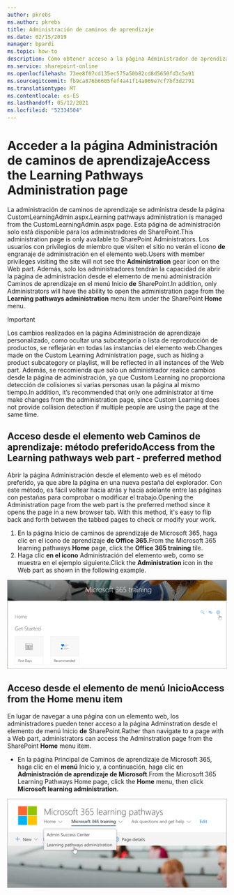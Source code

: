 ```yaml
---
author: pkrebs
ms.author: pkrebs
title: Administración de caminos de aprendizaje
ms.date: 02/15/2019
manager: bpardi
ms.topic: how-to
description: Cómo obtener acceso a la página Administrador de aprendizaje personalizado desde el elemento web o el menú
ms.service: sharepoint-online
ms.openlocfilehash: 73ee8f07cd135ec575a50b82cd8d5650fd3c5a91
ms.sourcegitcommit: fb9ca876b6605fef4a41f14a069e7cf7bf3d2791
ms.translationtype: MT
ms.contentlocale: es-ES
ms.lasthandoff: 05/12/2021
ms.locfileid: "52334504"
---
```

# <a name="access-the-learning-pathways-administration-page"></a><span data-ttu-id="26b6d-103">Acceder a la página Administración de caminos de aprendizaje</span><span class="sxs-lookup"><span data-stu-id="26b6d-103">Access the Learning Pathways Administration page</span></span>

<span data-ttu-id="26b6d-104">La administración de caminos de aprendizaje se administra desde la página CustomLearningAdmin.aspx.</span><span class="sxs-lookup"><span data-stu-id="26b6d-104">Learning pathways administration is managed from the CustomLearningAdmin.aspx page.</span></span> <span data-ttu-id="26b6d-105">Esta página de administración solo está disponible para los administradores de SharePoint.</span><span class="sxs-lookup"><span data-stu-id="26b6d-105">This administration page is only available to SharePoint Administrators.</span></span> <span data-ttu-id="26b6d-106">Los usuarios con privilegios de miembro que visiten el sitio no verán el icono **de** engranaje de administración en el elemento web.</span><span class="sxs-lookup"><span data-stu-id="26b6d-106">Users with member privileges visiting the site will not see the **Administration** gear icon on the Web part.</span></span> <span data-ttu-id="26b6d-107">Además, solo los administradores tendrán la capacidad  de abrir la página de administración desde el elemento de menú administración Caminos de aprendizaje en el menú Inicio **de** SharePoint.</span><span class="sxs-lookup"><span data-stu-id="26b6d-107">In addition, only Administrators will have the ability to open the administration page from the **Learning pathways administration** menu item under the SharePoint **Home** menu.</span></span> 

> [!IMPORTANT]
> <span data-ttu-id="26b6d-108">Los cambios realizados en la página Administración de aprendizaje personalizado, como ocultar una subcategoría o lista de reproducción de productos, se reflejarán en todas las instancias del elemento web.</span><span class="sxs-lookup"><span data-stu-id="26b6d-108">Changes made on the Custom Learning Administration page, such as hiding a product subcategory or playlist, will be reflected in all instances of the Web part.</span></span> <span data-ttu-id="26b6d-109">Además, se recomienda que solo un administrador realice cambios desde la página de administración, ya que Custom Learning no proporciona detección de colisiones si varias personas usan la página al mismo tiempo.</span><span class="sxs-lookup"><span data-stu-id="26b6d-109">In addition, it’s recommended that only one administrator at time make changes from the administration page, since Custom Learning does not provide collision detection if multiple people are using the page at the same time.</span></span>  

## <a name="access-from-the-learning-pathways-web-part---preferred-method"></a><span data-ttu-id="26b6d-110">Acceso desde el elemento web Caminos de aprendizaje: método preferido</span><span class="sxs-lookup"><span data-stu-id="26b6d-110">Access from the Learning pathways web part - preferred method</span></span>
<span data-ttu-id="26b6d-111">Abrir la página Administración desde el elemento web es el método preferido, ya que abre la página en una nueva pestaña del explorador. Con este método, es fácil voltear hacia atrás y hacia adelante entre las páginas con pestañas para comprobar o modificar el trabajo.</span><span class="sxs-lookup"><span data-stu-id="26b6d-111">Opening the Administration page from the web part is the preferred method since it opens the page in a new browser tab. With this method, it's easy to flip back and forth between the tabbed pages to check or modify your work.</span></span>  

1. <span data-ttu-id="26b6d-112">En la página Inicio de  caminos de aprendizaje de Microsoft 365, haga clic en el icono de aprendizaje **de Office 365.**</span><span class="sxs-lookup"><span data-stu-id="26b6d-112">From the Microsoft 365 learning pathways **Home** page, click the **Office 365 training** tile.</span></span>
2. <span data-ttu-id="26b6d-113">Haga clic **en el icono** Administración del elemento web, como se muestra en el ejemplo siguiente.</span><span class="sxs-lookup"><span data-stu-id="26b6d-113">Click the **Administration** icon in the Web part as shown in the following example.</span></span>

![Un icono de puntero con forma de mano apunta al icono Administración en una ventana de aprendizaje de Microsoft 365.](media/cg-adminaccbtn.png)

## <a name="access-from-the-home-menu-item"></a><span data-ttu-id="26b6d-115">Acceso desde el elemento de menú Inicio</span><span class="sxs-lookup"><span data-stu-id="26b6d-115">Access from the Home menu item</span></span>
<span data-ttu-id="26b6d-116">En lugar de navegar a una página con un elemento web, los administradores pueden tener acceso a la página Adminstration desde el elemento de menú Inicio **de** SharePoint.</span><span class="sxs-lookup"><span data-stu-id="26b6d-116">Rather than navigate to a page with a Web part, administrators can access the Adminstration page from the SharePoint **Home** menu item.</span></span> 

- <span data-ttu-id="26b6d-117">En la página Principal de Caminos de aprendizaje de Microsoft 365, haga clic en el **menú** Inicio y, a continuación, haga clic en **Administración de aprendizaje de Microsoft**.</span><span class="sxs-lookup"><span data-stu-id="26b6d-117">From the Microsoft 365 Learning Pathways Home page, click the **Home** menu, then click **Microsoft learning administration**.</span></span>

![Un icono de puntero con forma de mano apunta a la opción de administración.](media/cg-adminaccmenu.png)